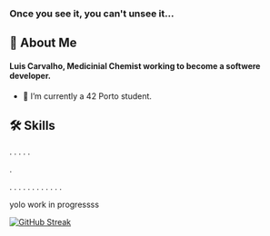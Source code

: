 ### Once you see it, you can't unsee it...


## 🚀 About Me
#### **Luis Carvalho**, Medicinial Chemist working to become a softwere developer.

- 🌱 I’m currently a 42 Porto student.

<!--
- 🔭 I’m currently working on ...
- 👯 I’m looking to collaborate on ...
- 🤔 I’m looking for help with ...
- 💬 Ask me about ...
- 📫 How to reach me: ...
- 😄 Pronouns: ...
- ⚡ Fun fact: ...
-->

## 🛠️ Skills

<!--
[![My Skills](https://skillicons.dev/icons?i=blender,c,swift,vscode,github,ps,autocad,ai,linux)](https://skillicons.dev)
-->





.
.
.
.
.

.

.
.
.
.
.
.
.
.
.
.
.
.







yolo work in progressss



















[![GitHub Streak](https://github-readme-streak-stats.herokuapp.com?user=codemaker2015&theme=blueberry&date_format=M%20j%5B%2C%20Y%5D)](https://git.io/streak-stats)
